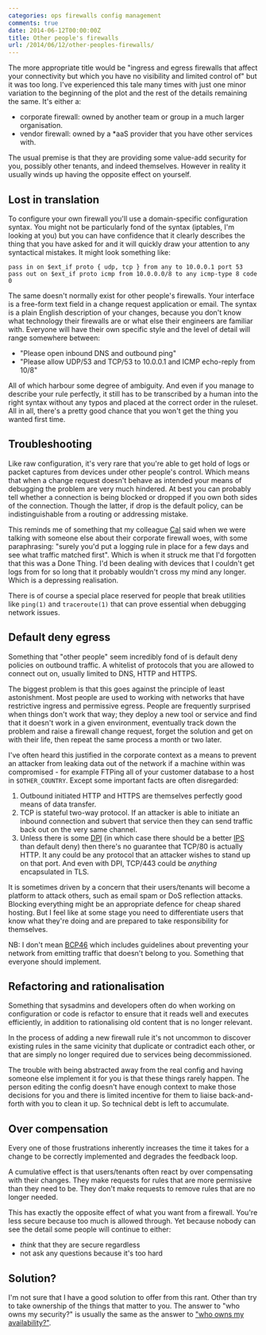 ```yaml
---
categories: ops firewalls config management
comments: true
date: 2014-06-12T00:00:00Z
title: Other people's firewalls
url: /2014/06/12/other-peoples-firewalls/
---
```


The more appropriate title would be "ingress and egress firewalls that
affect your connectivity but which you have no visibility and limited
control of" but it was too long. I've experienced this tale many times with
just one minor variation to the beginning of the plot and the rest of the
details remaining the same. It's either a:

- corporate firewall: owned by another team or group in a much larger
  organisation.
- vendor firewall: owned by a \*aaS provider that you have other services
  with.

The usual premise is that they are providing some value-add security for
you, possibly other tenants, and indeed themselves. However in reality it
usually winds up having the opposite effect on yourself.

## Lost in translation

To configure your own firewall you'll use a domain-specific configuration
syntax. You might not be particularly fond of the syntax (iptables, I'm
looking at you) but you can have confidence that it clearly describes the
thing that you have asked for and it will quickly draw your attention to any
syntactical mistakes. It might look something like:

    pass in on $ext_if proto { udp, tcp } from any to 10.0.0.1 port 53
    pass out on $ext_if proto icmp from 10.0.0.0/8 to any icmp-type 8 code 0

The same doesn't normally exist for other people's firewalls. Your interface
is a free-form text field in a change request application or email. The
syntax is a plain English description of your changes, because you don't
know what technology their firewalls are or what else their engineers are
familiar with. Everyone will have their own specific style and the level of
detail will range somewhere between:

- "Please open inbound DNS and outbound ping"
- "Please allow UDP/53 and TCP/53 to 10.0.0.1 and ICMP echo-reply from 10/8"

All of which harbour some degree of ambiguity. And even if you manage to
describe your rule perfectly, it still has to be transcribed by a human into
the right syntax without any typos and placed at the correct order in the
ruleset. All in all, there's a pretty good chance that you won't get the
thing you wanted first time.

## Troubleshooting

Like raw configuration, it's very rare that you're able to get hold of logs
or packet captures from devices under other people's control. Which means
that when a change request doesn't behave as intended your means of
debugging the problem are very much hindered. At best you can probably tell
whether a connection is being blocked or dropped if you own both sides of
the connection. Though the latter, if drop is the default policy, can be
indistinguishable from a routing or addressing mistake.

This reminds me of something that my colleague [Cal][calpaterson] said when
we were talking with someone else about their corporate firewall woes,
with some paraphrasing: "surely you'd put a logging rule in place for a few
days and see what traffic matched first". Which is when it struck me that
I'd forgotten that this was a Done Thing. I'd been dealing with devices that
I couldn't get logs from for so long that it probably wouldn't cross my mind
any longer. Which is a depressing realisation.

There is of course a special place reserved for people that break utilities
like `ping(1)` and `traceroute(1)` that can prove essential when debugging
network issues.

[calpaterson]: https://twitter.com/calpaterson

## Default deny egress

Something that "other people" seem incredibly fond of is default deny
policies on outbound traffic. A whitelist of protocols that you are allowed
to connect out on, usually limited to DNS, HTTP and HTTPS.

The biggest problem is that this goes against the principle of least
astonishment. Most people are used to working with networks that have
restrictive ingress and permissive egress. People are frequently surprised
when things don't work that way; they deploy a new tool or service and find
that it doesn't work in a given environment, eventually track down the
problem and raise a firewall change request, forget the solution and get on
with their life, then repeat the same process a month or two later.

I've often heard this justified in the corporate context as a means to
prevent an attacker from leaking data out of the network if a machine within
was compromised - for example FTPing all of your customer database to a host
in `$OTHER_COUNTRY`. Except some important facts are often disregarded:

1. Outbound initiated HTTP and HTTPS are themselves perfectly good means of
   data transfer.
1. TCP is stateful two-way protocol. If an attacker is able to initiate an
   inbound connection and subvert that service then they can send traffic
   back out on the very same channel.
1. Unless there is some [DPI][dpi] (in which case there should be a better
   [IPS][ips] than default deny) then there's no guarantee that TCP/80 is
   actually HTTP. It any could be any protocol that an attacker wishes to
   stand up on that port. And even with DPI, TCP/443 could be *anything*
   encapsulated in TLS.

It is sometimes driven by a concern that their users/tenants will become a
platform to attack others, such as email spam or DoS reflection attacks.
Blocking everything might be an appropriate defence for cheap shared
hosting. But I feel like at some stage you need to differentiate users that
know what they're doing and are prepared to take responsibility for
themselves.

NB: I don't mean [BCP46][bcp46] which includes guidelines about preventing
your network from emitting traffic that doesn't belong to you. Something
that everyone should implement.

[dpi]: http://en.wikipedia.org/wiki/Deep_packet_inspection
[ips]: http://en.wikipedia.org/wiki/Intrusion_prevention_system
[bcp46]: http://tools.ietf.org/html/bcp46#section-4.4

## Refactoring and rationalisation

Something that sysadmins and developers often do when working on
configuration or code is refactor to ensure that it reads well and executes
efficiently, in addition to rationalising old content that is no longer
relevant.

In the process of adding a new firewall rule it's not uncommon to discover
existing rules in the same vicinity that duplicate or contradict each other,
or that are simply no longer required due to services being decommissioned.

The trouble with being abstracted away from the real config and having
someone else implement it for you is that these things rarely happen. The
person editing the config doesn't have enough context to make those
decisions for you and there is limited incentive for them to liaise
back-and-forth with you to clean it up. So technical debt is left to
accumulate.

## Over compensation

Every one of those frustrations inherently increases the time it takes for a
change to be correctly implemented and degrades the feedback loop.

A cumulative effect is that users/tenants often react by over compensating
with their changes. They make requests for rules that are more permissive
than they need to be. They don't make requests to remove rules that are no
longer needed.

This has exactly the opposite effect of what you want from a firewall.
You're less secure because too much is allowed through. Yet because nobody
can see the detail some people will continue to either:

- *think* that they are secure regardless
- not ask any questions because it's too hard

## Solution?

I'm not sure that I have a good solution to offer from this rant. Other than
try to take ownership of the things that matter to you. The answer to "who
owns my security?" is usually the same as the answer to
["who owns my availability?"](http://www.whoownsmyavailability.com/).
